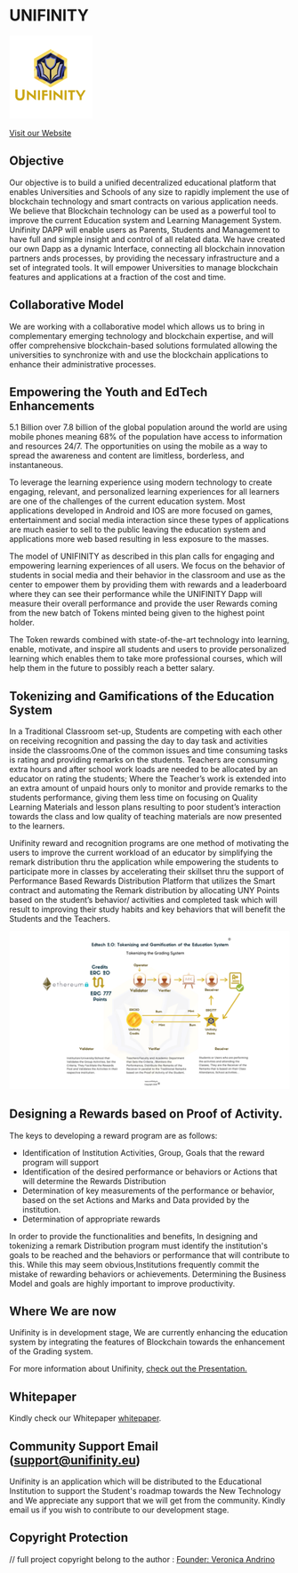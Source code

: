 # UNIFINITY
<img src="https://github.com/althea89sky/UNIFINITYCREDITS/blob/master/UNYC/images/logo.png" height="150" width="150"></p>
<a href="https://www.Unifinity.eu/">Visit our Website</a>
<br>

## Objective
Our objective is to build a unified decentralized educational platform that enables Universities and Schools of any size to rapidly implement the use of blockchain technology and smart contracts on various application needs.
<br>
We believe that Blockchain technology can be used as a powerful tool to improve the  current Education system and Learning Management System. Unifinity DAPP will enable users as Parents, Students and Management to have full and simple insight and control of all related data. We have created our own Dapp as a dynamic Interface, connecting all blockchain innovation partners ands processes, by providing the necessary infrastructure and a set of integrated tools. It will empower Universities to manage blockchain features and applications at a fraction of the cost and time. 

## Collaborative Model
We are working with a collaborative model which allows us to bring in complementary emerging technology and blockchain expertise, and will offer comprehensive blockchain-based solutions formulated allowing the universities to synchronize with and use the blockchain applications to enhance their administrative processes.

## Empowering the Youth and EdTech Enhancements

5.1 Billion over 7.8 billion of the global population around the world are using mobile phones meaning 68% of the population have access to information and resources 24/7. The opportunities on using the mobile as a way to spread the awareness and content are limitless, borderless, and instantaneous. 

To leverage the learning experience using modern technology to create engaging, relevant, and personalized learning experiences for all learners are one of the challenges of the current education system. Most applications developed in Android and IOS are more focused on games, entertainment and social media interaction since these types of applications are much easier to sell to the public leaving the education system and applications more web based resulting in less exposure to the masses.

The model of UNIFINITY as described in this plan calls for engaging and empowering learning experiences of all users. We focus on the behavior of students in social media and their behavior in the classroom and use as the center to empower them by providing them with rewards and a leaderboard where they can see their performance while the UNIFINITY Dapp will measure their overall performance and provide the user Rewards coming from the new batch of Tokens minted being given to the highest point holder.

The Token rewards combined with state-of-the-art technology into learning, enable, motivate, and inspire all students and users to provide personalized learning which enables them to take more professional courses, which will help them in the future to possibly reach a better salary.

## Tokenizing and Gamifications of the Education System 
In a Traditional Classroom set-up, Students are competing with each other on receiving recognition and passing the day to day task and activities inside the classrooms.One of the common issues and time consuming tasks is rating and providing remarks on the students. 
Teachers are consuming extra hours and after school work loads are needed to be allocated by an educator on rating the students; 
Where the Teacher’s work is extended into an extra amount of unpaid hours only to monitor and provide remarks to the students performance, giving them less time on focusing on Quality Learning Materials and lesson plans resulting to poor student’s interaction towards the class and low quality of teaching materials are now presented to the learners. 

Unifinity reward and recognition programs are one method of motivating the users to improve the current workload of an educator by simplifying the remark distribution thru the application while empowering the students to participate more in classes by accelerating their skillset thru the support of Performance Based Rewards Distribution Platform that utilizes the Smart contract and automating the Remark distribution by allocating UNY Points based on the student’s behavior/ activities and completed task which will result to improving their study habits and key behaviors that will benefit the Students and the Teachers.

<img src="https://github.com/althea89sky/UNIFINITYCREDITS/blob/master/UNYC/images/UNYC_simple_Tokenflow.png" height="" width=""></p>

## Designing a Rewards based on Proof of Activity.
The keys to developing a reward program are as follows:
<ul>
  <li>Identification of Institution Activities, Group, Goals that the reward program will support
  <li>Identification of the desired performance or behaviors or Actions that will determine the Rewards Distribution
  <li>Determination of key measurements of the performance or behavior, based on the set Actions and Marks and Data provided by the institution.
  <li>Determination of appropriate rewards
</ul>

In order to provide the functionalities and benefits, In designing and tokenizing a remark Distribution program must identify the institution's goals to be reached and the behaviors or performance that will contribute to this. While this may seem obvious,Institutions frequently commit the mistake of rewarding behaviors or achievements. Determining the Business Model and goals are highly important to improve productivity. 


## Where We are now

Unifinity is in development stage, We are currently enhancing the education system by integrating the features of Blockchain towards the enhancement of the Grading system.

For more information about Unifinity, <a href="https://www.unifinity.eu/presentation.html/">check out the Presentation.</a>

## Whitepaper

Kindly check our Whitepaper [whitepaper](https://github.com/documents/whitepaper).

## Community Support Email (support@unifinity.eu)

Unifinity is an application which will be distributed to the Educational Institution to support the Student's roadmap towards the New Technology and We appreciate any support that we will get from the  community. Kindly email us if you wish to contribute to our development stage.  

## Copyright Protection
// full project copyright belong to the author : <a href="https://www.veronicaandrino.com/">Founder: Veronica Andrino </a>
